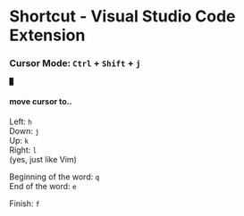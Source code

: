 # Shortcut - Visual Studio Code Extension
### Cursor Mode: `Ctrl` + `Shift` + `j`
    █
#### move cursor to..
Left: `h`\
Down: `j`\
Up: `k`\
Right: `l`\
(yes, just like Vim)

Beginning of the word: `q`\
End of the word: `e`

Finish: `f`